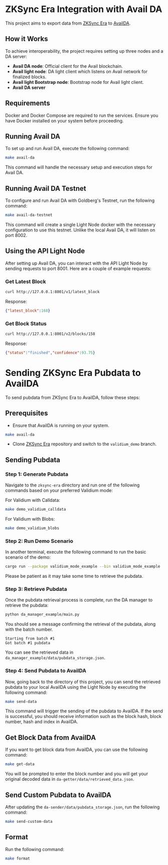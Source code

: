 # ZKSync Era Integration with Avail DA

This project aims to export data from [ZKSync Era](https://github.com/matter-labs/zksync-era) to [AvailDA](https://www.availproject.org/da).

## How it Works

To achieve interoperability, the project requires setting up three nodes and a DA server:

- **Avail DA node**: Official client for the Avail blockchain.
- **Avail light node**: DA light client which listens on Avail network for finalized blocks.
- **Avail light Bootstrap node**: Bootstrap node for Avail light client.
- **Avail DA server**

## Requirements

Docker and Docker Compose are required to run the services. Ensure you have Docker installed on your system before proceeding.

## Running Avail DA

To set up and run Avail DA, execute the following command:
```sh
make avail-da
```
This command will handle the necessary setup and execution steps for Avail DA.

## Running Avail DA Testnet

To configure and run Avail DA with Goldberg's Testnet, run the following command:
```sh
make avail-da-testnet
```
This command will create a single Light Node docker with the necessary configuration to use this testnet. Unlike the local Avail DA, it will listen on port 8002.

## Using the API Light Node

After setting up Avail DA, you can interact with the API Light Node by sending requests to port 8001. Here are a couple of example requests:

### Get Latest Block
```sh
curl http://127.0.0.1:8001/v1/latest_block
```
Response:
```json
{"latest_block":168}
```

### Get Block Status
```sh
curl http://127.0.0.1:8001/v2/blocks/158
```
Response:
```json
{"status":"finished","confidence":93.75}
```

# Sending ZKSync Era Pubdata to AvailDA

To send pubdata from ZKSync Era to AvailDA, follow these steps:

## Prerequisites

- Ensure that AvailDA is running on your system.

```sh
make avail-da
```

- Clone [ZKSync Era](https://github.com/lambdaclass/zksync-era) repository and switch to the `validium_demo` branch.

## Sending Pubdata

### Step 1: Generate Pubdata

Navigate to the `zksync-era` directory and run one of the following commands based on your preferred Validium mode:

For Validium with Calldata:
```sh
make demo_validium_calldata
```
For Validium with Blobs:
```sh
make demo_validium_blobs
```

### Step 2: Run Demo Scenario

In another terminal, execute the following command to run the basic scenario of the demo:

```sh
cargo run --package validium_mode_example --bin validium_mode_example
```

Please be patient as it may take some time to retrieve the pubdata.

### Step 3: Retrieve Pubdata

Once the pubdata retrieval process is complete, run the DA manager to retrieve the pubdata:

```sh
python da_manager_example/main.py
```

You should see a message confirming the retrieval of the pubdata, along with the batch number.

```
Starting from batch #1
Got batch #1 pubdata
```

You can see the retrieved data in `da_manager_example/data/pubdata_storage.json`.

### Step 4: Send Pubdata to AvailDA

Now, going back to the directory of this project, you can send the retrieved pubdata to your local AvailDA using the Light Node by executing the following command:

```sh
make send-data
```

This command will trigger the sending of the pubdata to AvailDA. If the send is successful, you should receive information such as the block hash, block number, hash and index in AvailDA.

## Get Block Data from AvailDA

If you want to get block data from AvailDA, you can use the following command:

```sh
make get-data
```

You will be prompted to enter the block number and you will get your original decoded data in `da-getter/data/retrieved_data.json`.


## Send Custom Pubdata to AvailDA

After updating the `da-sender/data/pubdata_storage.json`, run the following command:

```sh
make send-custom-data
```

## Format

Run the following command:
```sh
make format
```
